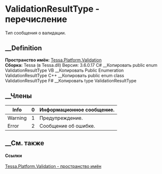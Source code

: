# ValidationResultType - перечисление
Тип сообщения о валидации.
## __Definition
 **Пространство имён:**
[Tessa.Platform.Validation](N_Tessa_Platform_Validation.htm)  
 **Сборка:** Tessa (в Tessa.dll) Версия: 3.6.0.17
C# __Копировать
     public enum ValidationResultType
VB __Копировать
     Public Enumeration ValidationResultType
C++ __Копировать
     public enum class ValidationResultType
F# __Копировать
     type ValidationResultType
##  __Члены
Info| 0|  Информационное сообщение.  
---|---|---  
Warning| 1|  Предупреждение.  
Error| 2|  Сообщение об ошибке.  
## __См. также
#### Ссылки
[Tessa.Platform.Validation - пространство
имён](N_Tessa_Platform_Validation.htm)
